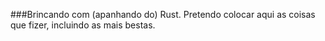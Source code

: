 ###Brincando com (apanhando do) Rust.  Pretendo colocar aqui as coisas que fizer, incluindo as mais bestas.
